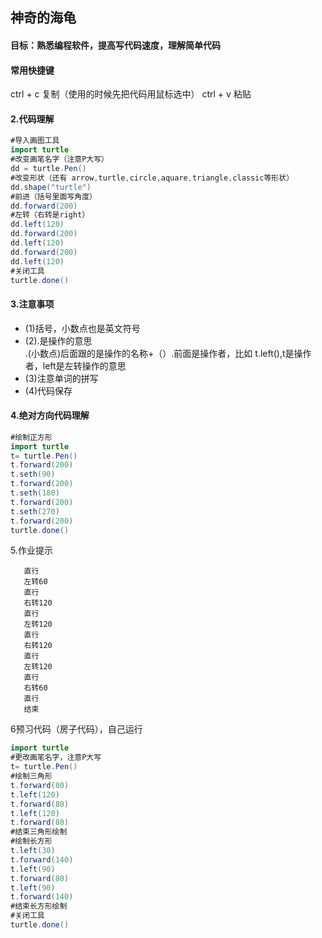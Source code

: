 ## 神奇的海龟
#### 目标：熟悉编程软件，提高写代码速度，理解简单代码
#### 常用快捷键
ctrl + c  复制（使用的时候先把代码用鼠标选中）
ctrl + v  粘贴
#### 2.代码理解
```java
#导入画图工具
import turtle
#改变画笔名字（注意P大写）
dd = turtle.Pen()
#改变形状（还有 arrow,turtle,circle,aquare,triangle,classic等形状）
dd.shape("turtle")
#前进（括号里面写角度）
dd.forward(200)
#左转（右转是right）
dd.left(120)
dd.forward(200)
dd.left(120)
dd.forward(200)
dd.left(120)
#关闭工具
turtle.done()
```
#### 3.注意事项
* (1)括号，小数点也是英文符号
* (2).是操作的意思  <br> .(小数点)后面跟的是操作的名称+（）.前面是操作者，比如 t.left(),t是操作者，left是左转操作的意思
* (3)注意单词的拼写
* (4)代码保存
#### 4.绝对方向代码理解
```java
#绘制正方形
import turtle
t= turtle.Pen()
t.forward(200)
t.seth(90)
t.forward(200)
t.seth(180)
t.forward(200)
t.seth(270)
t.forward(200)
turtle.done()
```
5.作业提示
```
   直行
   左转60
   直行
   右转120
   直行
   左转120
   直行
   右转120
   直行
   左转120
   直行
   右转60
   直行
   结束
 ```
6预习代码（房子代码），自己运行
```java
import turtle
#更改画笔名字，注意P大写
t= turtle.Pen()
#绘制三角形
t.forward(80)
t.left(120)
t.forward(80)
t.left(120)
t.forward(80)
#结束三角形绘制
#绘制长方形
t.left(30)
t.forward(140)
t.left(90)
t.forward(80)
t.left(90)
t.forward(140)
#结束长方形绘制
#关闭工具
turtle.done()
```


